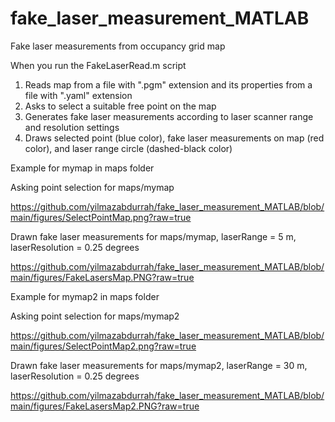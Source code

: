 # fake_laser_measurement_MATLAB
Fake laser measurements from occupancy grid map

When you run the FakeLaserRead.m script
1) Reads map from a file with ".pgm" extension and its properties from a file with ".yaml" extension
2) Asks to select a suitable free point on the map
3) Generates fake laser measurements according to laser scanner range and resolution settings
4) Draws selected point (blue color), fake laser measurements on map (red color), and laser range circle (dashed-black color)

Example for mymap in maps folder

Asking point selection for maps/mymap

https://github.com/yilmazabdurrah/fake_laser_measurement_MATLAB/blob/main/figures/SelectPointMap.png?raw=true

Drawn fake laser measurements for maps/mymap, laserRange = 5 m, laserResolution = 0.25 degrees

https://github.com/yilmazabdurrah/fake_laser_measurement_MATLAB/blob/main/figures/FakeLasersMap.PNG?raw=true

Example for mymap2 in maps folder

Asking point selection for maps/mymap2

https://github.com/yilmazabdurrah/fake_laser_measurement_MATLAB/blob/main/figures/SelectPointMap2.png?raw=true

Drawn fake laser measurements for maps/mymap2, laserRange = 30 m, laserResolution = 0.25 degrees

https://github.com/yilmazabdurrah/fake_laser_measurement_MATLAB/blob/main/figures/FakeLasersMap2.PNG?raw=true


